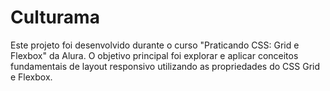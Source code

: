 # Culturama
Este projeto foi desenvolvido durante o curso "Praticando CSS: Grid e Flexbox" da Alura. O objetivo principal foi explorar e aplicar conceitos fundamentais de layout responsivo utilizando as propriedades do CSS Grid e Flexbox.
